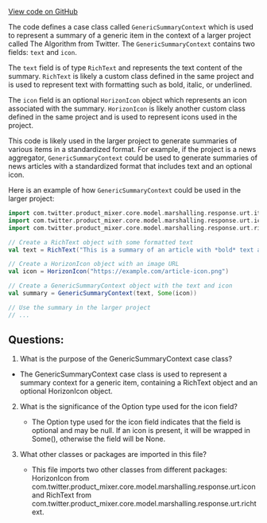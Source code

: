 [View code on GitHub](https://github.com/misbahsy/the-algorithm/product-mixer/core/src/main/scala/com/twitter/product_mixer/core/model/marshalling/response/urt/item/generic_summary/GenericSummaryContext.scala)

The code defines a case class called `GenericSummaryContext` which is used to represent a summary of a generic item in the context of a larger project called The Algorithm from Twitter. The `GenericSummaryContext` contains two fields: `text` and `icon`. 

The `text` field is of type `RichText` and represents the text content of the summary. `RichText` is likely a custom class defined in the same project and is used to represent text with formatting such as bold, italic, or underlined. 

The `icon` field is an optional `HorizonIcon` object which represents an icon associated with the summary. `HorizonIcon` is likely another custom class defined in the same project and is used to represent icons used in the project.

This code is likely used in the larger project to generate summaries of various items in a standardized format. For example, if the project is a news aggregator, `GenericSummaryContext` could be used to generate summaries of news articles with a standardized format that includes text and an optional icon. 

Here is an example of how `GenericSummaryContext` could be used in the larger project:

```scala
import com.twitter.product_mixer.core.model.marshalling.response.urt.item.generic_summary.GenericSummaryContext
import com.twitter.product_mixer.core.model.marshalling.response.urt.icon.HorizonIcon
import com.twitter.product_mixer.core.model.marshalling.response.urt.richtext.RichText

// Create a RichText object with some formatted text
val text = RichText("This is a summary of an article with *bold* text and _italic_ text.")

// Create a HorizonIcon object with an image URL
val icon = HorizonIcon("https://example.com/article-icon.png")

// Create a GenericSummaryContext object with the text and icon
val summary = GenericSummaryContext(text, Some(icon))

// Use the summary in the larger project
// ...
```
## Questions: 
 1. What is the purpose of the GenericSummaryContext case class?
   - The GenericSummaryContext case class is used to represent a summary context for a generic item, containing a RichText object and an optional HorizonIcon object.

2. What is the significance of the Option type used for the icon field?
   - The Option type used for the icon field indicates that the field is optional and may be null. If an icon is present, it will be wrapped in Some(), otherwise the field will be None.

3. What other classes or packages are imported in this file?
   - This file imports two other classes from different packages: HorizonIcon from com.twitter.product_mixer.core.model.marshalling.response.urt.icon and RichText from com.twitter.product_mixer.core.model.marshalling.response.urt.richtext.